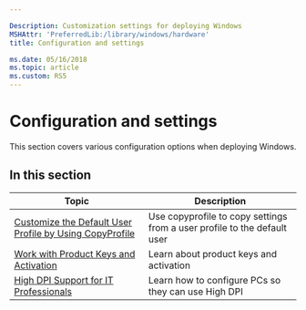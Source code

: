 ```yaml
---

Description: Customization settings for deploying Windows
MSHAttr: 'PreferredLib:/library/windows/hardware'
title: Configuration and settings

ms.date: 05/16/2018
ms.topic: article
ms.custom: RS5
---
```


# Configuration and settings

This section covers various configuration options when deploying Windows.

## In this section

| Topic | Description |
|  --- | ---  |
| [Customize the Default User Profile by Using CopyProfile](customize-the-default-user-profile-by-using-copyprofile.md) | Use copyprofile to copy settings from a user profile to the default user |
| [Work with Product Keys and Activation](work-with-product-keys-and-activation-auth-phases.md) | Learn about product keys and activation |
| [High DPI Support for IT Professionals](high-dpi-support-for-it-professionals.md) | Learn how to configure PCs so they can use High DPI |
